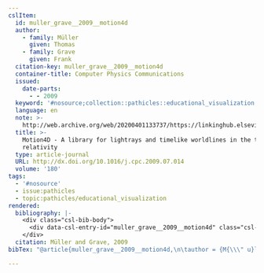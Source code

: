 ```yaml
---
cslItem:
  id: muller_grave__2009__motion4d
  author:
    - family: Müller
      given: Thomas
    - family: Grave
      given: Frank
  citation-key: muller_grave__2009__motion4d
  container-title: Computer Physics Communications
  issued:
    date-parts:
      - - 2009
  keyword: '#nosource;collection::pathicles::educational_visualization'
  language: en
  note: >-
    http://web.archive.org/web/20200401133737/https://linkinghub.elsevier.com/retrieve/pii/S0010465509002343
  title: >-
    Motion4D - A library for lightrays and timelike worldlines in the theory of
    relativity
  type: article-journal
  URL: http://dx.doi.org/10.1016/j.cpc.2009.07.014
  volume: '180'
tags:
  - '#nosource'
  - issue:pathicles
  - topic:pathicles/educational_visualization
rendered:
  bibliography: |-
    <div class="csl-bib-body">
      <div data-csl-entry-id="muller_grave__2009__motion4d" class="csl-entry">Müller, T. and Grave, F. 2009 “Motion4D - A library for lightrays and timelike worldlines in the theory of relativity,” <i>Computer Physics Communications</i>, 180. Available at: http://dx.doi.org/10.1016/j.cpc.2009.07.014.</div>
    </div>
  citation: Müller and Grave, 2009
bibTex: "@article{muller_grave__2009__motion4d,\n\tauthor = {M{\\\" u}ller, Thomas and Grave, Frank},\n\tjournal = {Computer Physics Communications},\n\tyear = {2009},\n\tnote = {http://web.archive.org/web/20200401133737/https://linkinghub.elsevier.com/retrieve/pii/S0010465509002343},\n\ttitle = {Motion4D - {A} library for lightrays and timelike worldlines in the theory of relativity},\n\thowpublished = {http://dx.doi.org/10.1016/j.cpc.2009.07.014},\n\tvolume = {180},\n}\n\n"

---
```

